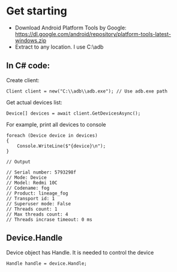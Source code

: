 # Get starting
- Download Android Platform Tools by Google: https://dl.google.com/android/repository/platform-tools-latest-windows.zip
- Extract to any location. I use C:\adb

## In C# code:
Create client:
````
Client client = new("C:\\adb\\adb.exe"); // Use adb.exe path
````
Get actual devices list:
````
Device[] devices = await client.GetDevicesAsync();
````
For example, print all devices to console
```` 
foreach (Device device in devices)
{
    Console.WriteLine($"{device}\n");
}
````
```` 
// Output

// Serial number: 5793298f
// Mode: Device
// Model: Redmi 10C
// Codename: fog
// Product: lineage_fog
// Transport id: 1
// Superuser mode: False
// Threads count: 1
// Max threads count: 4
// Threads incrase timeout: 0 ms
````
## Device.Handle
Device object has Handle. It is needed to control the device
```` 
Handle handle = device.Handle;
````